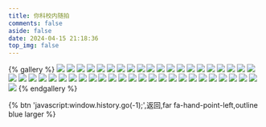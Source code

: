 ```yaml
---
title: 你科校内随拍
comments: false
aside: false
date: 2024-04-15 21:18:36
top_img: false
---
```



{% gallery %}
![](https://blogfiles.oss.fyz666.xyz/webp/3a1f5727-be6c-4f15-8558-67e980ad5bab.webp)
![](https://blogfiles.oss.fyz666.xyz/webp/fbde3ce2-00d2-4c04-bc4d-32ed1f629ead.webp)
![](https://blogfiles.oss.fyz666.xyz/webp/361cf868-009a-46ef-add6-4c2d64034055.webp)
![](https://blogfiles.oss.fyz666.xyz/webp/4447765b-add0-4836-8247-4cec9b28aff7.webp)
![](https://blogfiles.oss.fyz666.xyz/webp/3553587c-e485-4008-ac04-392e44c4b9c1.webp)
![](https://blogfiles.oss.fyz666.xyz/webp/5f181ae2-1464-45b9-9251-1384a732a6b2.webp)
![](https://blogfiles.oss.fyz666.xyz/webp/7a6c469c-a944-455e-b165-309a2eac92f1.webp)
![](https://blogfiles.oss.fyz666.xyz/webp/a91c885f-82db-4dc6-9d93-c2c8c38d6c12.webp)
![](https://blogfiles.oss.fyz666.xyz/jpeg/6ba933eb-0b61-4b8c-9f80-705c9a54772b.jpeg)
![](https://blogfiles.oss.fyz666.xyz/webp/f80cd923-7712-40cc-9831-4894b9292a90.webp)
![](https://blogfiles.oss.fyz666.xyz/webp/48330b66-82c4-4479-b7d5-fd877e9f10cd.webp)
![](https://blogfiles.oss.fyz666.xyz/webp/8d6c6719-916a-493a-a844-0ae47e7bf415.webp)
![](https://blogfiles.oss.fyz666.xyz/webp/2ee540d3-c1c5-4cdf-b490-925d878fc9e8.webp)
![](https://blogfiles.oss.fyz666.xyz/webp/f8d962eb-9ad2-4e82-b485-c498a3f4fbb5.webp)
![](https://blogfiles.oss.fyz666.xyz/png/2aeb4a00-45ab-43d8-ae49-12db690c7967.png)
![](https://blogfiles.oss.fyz666.xyz/jpeg/9d2f162f-73ce-4d57-a62d-591baf1a3f4c.jpeg)
![](https://blogfiles.oss.fyz666.xyz/webp/71a996f6-f578-4d19-9c6f-48b28f862779.webp)
![](https://blogfiles.oss.fyz666.xyz/webp/20eb8840-9e72-4220-bc5b-e926d4a39411.webp)
![](https://blogfiles.oss.fyz666.xyz/webp/c7679267-f835-4b29-99a6-59d7f9516377.webp)
![](https://blogfiles.oss.fyz666.xyz/webp/1d9ee441-7a3f-45d6-81f5-a370f340bffe.webp)
![](https://blogfiles.oss.fyz666.xyz/webp/999323a9-d5d4-4d8d-85a7-6e9e924c02f8.webp)
![](https://blogfiles.oss.fyz666.xyz/webp/56aada13-9739-4edc-9da6-27904247065d.webp)
![](https://blogfiles.oss.fyz666.xyz/webp/bfb1a9ae-8166-43ee-bdc1-32259bb87de3.webp)
![](https://blogfiles.oss.fyz666.xyz/webp/853c4805-1a53-48ce-b36c-7345bdacac55.webp)
![](https://blogfiles.oss.fyz666.xyz/webp/f363ae90-312d-41e5-8dd9-93e669b3ed80.webp)
![](https://blogfiles.oss.fyz666.xyz/webp/c27e26b0-d412-4a57-bef8-07e50195eeee.webp)
![](https://blogfiles.oss.fyz666.xyz/webp/4bcf62ab-6534-485e-b0d1-7aa2171d05c6.webp)
![](https://blogfiles.oss.fyz666.xyz/jpeg/19becd8e-02e4-4db7-81e7-47f14975e659.jpeg)
![](https://blogfiles.oss.fyz666.xyz/webp/25442eb7-6aa4-4872-9ce5-3ddabf3cf98b.webp)
![](https://blogfiles.oss.fyz666.xyz/webp/1ccb8183-b50b-419a-84f8-6dbdaea980fe.webp)
![](https://blogfiles.oss.fyz666.xyz/jpeg/34ad524e-da53-4d36-926b-5e3ba56b7540.jpeg)
![](https://blogfiles.oss.fyz666.xyz/webp/a997c9ea-9296-4c0c-9c84-afead28f17c0.webp)
![](https://blogfiles.oss.fyz666.xyz/webp/e2b9fab1-3136-4b3b-8189-090443ecb619.webp)
![](https://blogfiles.oss.fyz666.xyz/webp/3200c413-f20a-4302-baf8-3532a1f85dac.webp)
![](https://blogfiles.oss.fyz666.xyz/webp/2fbea355-e6a8-4579-8f8e-ba081dde9ad6.webp)
![](https://blogfiles.oss.fyz666.xyz/webp/a1c843e5-f24b-454c-b898-885c986e860f.webp)
![](https://blogfiles.oss.fyz666.xyz/webp/b0c23927-e38c-4576-b547-dc94131f1977.webp)
![](https://blogfiles.oss.fyz666.xyz/webp/6338785e-01ab-4331-bf17-3d84758515aa.webp)
![](https://blogfiles.oss.fyz666.xyz/jpeg/dadbb212-b2b2-4fcd-9fb7-7df576584650.jpeg)
![](https://blogfiles.oss.fyz666.xyz/webp/7ef58f6e-a8be-416e-adf7-2d51aeba61b7.webp)
![](https://blogfiles.oss.fyz666.xyz/png/fd550155-1394-4c77-8d3d-38f204378667.png)
![](https://blogfiles.oss.fyz666.xyz/webp/18de70bd-b71d-47ac-a99a-206721689499.webp)
![](https://blogfiles.oss.fyz666.xyz/jpeg/908e3307-9932-4288-952b-311cbcfb8366.jpeg)
![](https://blogfiles.oss.fyz666.xyz/jpeg/ad21b637-7a64-4611-baf7-513032cee4a8.jpeg)
![](https://blogfiles.oss.fyz666.xyz/webp/85325eba-f0b9-446b-ac99-146b47dcba07.webp)
![](https://blogfiles.oss.fyz666.xyz/webp/6568cacd-3b81-43ea-adc7-3d9b8e82f8aa.webp)
{% endgallery %}

{% btn 'javascript:window.history.go(-1);',返回,far fa-hand-point-left,outline blue larger %}
